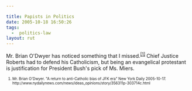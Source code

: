 ```yaml
---

title: Papists in Politics
date: 2005-10-18 16:50:26
tags:
  -  politics-law
layout: rut
---
```


<p>Mr. Brian O'Dwyer has noticed something that I missed.<sup><a href="http://www.nydailynews.com/news/ideas_opinions/story/356311p-303714c.html" title="A return to anti-Catholic bias of JFK era">[1]</a></sup> Chief Justice Roberts had to defend his Catholicism, but being an evangelical protestant is justification for President Bush's pick of Ms. Miers.</p>  <font size="-2"> <ol> <li>Mr. Brian O'Dwyer. "A return to anti-Catholic bias of JFK era" New York Daily 2005-10-17. http://www.nydailynews.com/news/ideas_opinions/story/356311p-303714c.html  </li> </ol> </font>


